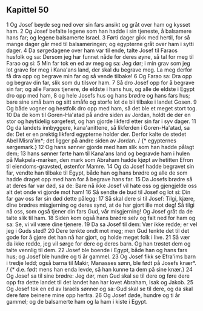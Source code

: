 ## Kapittel 50

1 Og Josef bøyde seg ned over sin fars ansikt og gråt over ham og kysset ham.
2 Og Josef befalte legene som han hadde i sin tjeneste, å balsamere hans far; og legene balsamerte Israel.
3 Førti dager gikk med hertil, for så mange dager går med til balsameringen; og egypterne gråt over ham i sytti dager.
4 Da sørgedagene over ham var til ende, talte Josef til Faraos husfolk og sa: Dersom jeg har funnet nåde for deres øyne, så tal for meg til Farao og si:
5 Min far tok en ed av meg og sa: Jeg dør; i min grav som jeg lot grave for meg i Kana'ans land, der skal du begrave meg. La meg derfor få dra opp og begrave min far og så vende tilbake!
6 Og Farao sa: Dra opp og begrav din far, slik som du tilsvor ham.
7 Så dro Josef opp for å begrave sin far; og alle Faraos tjenere, de eldste i hans hus, og alle de eldste i Egypt dro opp med ham,
8 og hele Josefs hus og hans brødre og hans fars hus; bare sine små barn og sitt småfe og storfe lot de bli tilbake i landet Gosen.
9 Og både vogner og hestfolk dro opp med ham, så det ble et meget stort tog.
10 Da de kom til Goren-Ha'atad på andre siden av Jordan, holdt de der en stor og høytidelig sørgefest, og han gjorde likferd etter sin far i syv dager.
11 Og da landets innbyggere, kana'anittene, så likferden i Goren-Ha'atad, sa de: Det er en prektig likferd egypterne holder der. Derfor kalte de stedet Abel Misra'im*; det ligger på andre siden av Jordan. / {* egypternes sørgemark.}
12 Og hans sønner gjorde med ham slik som han hadde pålagt dem;
13 hans sønner førte ham til Kana'ans land og begravde ham i hulen på Makpela-marken, den mark som Abraham hadde kjøpt av hetitten Efron til eiendoms-gravsted, østenfor Mamre.
14 Og da Josef hadde begravet sin far, vendte han tilbake til Egypt, både han og hans brødre og alle de som hadde draget opp med ham for å begrave hans far.
15 Da Josefs brødre så at deres far var død, sa de: Bare nå ikke Josef vil hate oss og gjengjelde oss alt det onde vi gjorde mot ham!
16 Så sendte de bud til Josef og lot si: Din far gav oss før sin død dette pålegg:
17 Så skal dere si til Josef: Tilgi, kjære, dine brødres misgjerning og deres synd, at de har gjort ille mot deg! Så tilgi nå oss, som også tjener din fars Gud, vår misgjerning! Og Josef gråt da de talte slik til ham.
18 Siden kom også hans brødre selv og falt ned for ham og sa: Se, vi vil være dine tjenere.
19 Da sa Josef til dem: Vær ikke redde; er vel jeg i Guds sted?
20 Dere tenkte ondt mot meg; men Gud tenkte det til det gode for å gjøre det han nå har gjort, og holde meget folk i live.
21 Så vær da ikke redde, jeg vil sørge for dere og deres barn. Og han trøstet dem og talte vennlig til dem.
22 Josef ble boende i Egypt, både han og hans fars hus; og Josef ble hundre og ti år gammel.
23 Og Josef fikk se Efra'ims barn i tredje ledd; også barna til Makir, Manasses sønn, ble født på Josefs knær*. / {* d.e. født mens han enda levde, så han kunne ta dem på sine knær.}
24 Og Josef sa til sine brødre: Jeg dør, men Gud skal se til dere og føre dere opp fra dette landet til det landet han har lovet Abraham, Isak og Jakob.
25 Og Josef tok en ed av Israels sønner og sa: Gud skal se til dere, og da skal dere føre beinene mine opp herfra.
26 Og Josef døde, hundre og ti år gammel; og de balsamerte ham og la ham i kiste i Egypt.

